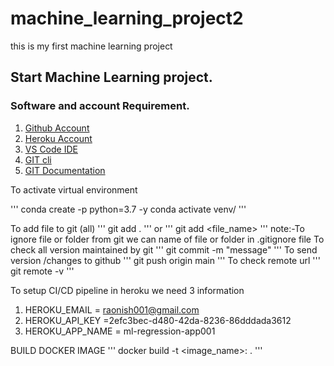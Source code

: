 # machine_learning_project2
this is my first machine learning project
## Start Machine Learning project.

### Software and account Requirement.

1. [Github Account](https://github.com)
2. [Heroku Account](https://dashboard.heroku.com/login)
3. [VS Code IDE](https://code.visualstudio.com/download)
4. [GIT cli](https://git-scm.com/downloads)
5. [GIT Documentation](https://git-scm.com/docs/gittutorial)

To activate virtual environment

'''
 conda create -p python=3.7 -y
  conda activate venv/
'''

To add file to git (all)
'''
  git add .
'''
or 
'''
 git add <file_name>
'''
note:-To ignore file or folder from git we can name of file or folder in .gitignore file
To check all version maintained by git
'''
 git commit -m "message"
'''
To send version /changes to github
'''
 git push origin main
'''
To check remote url
'''
 git remote -v
'''

To setup CI/CD pipeline in heroku we need 3 information

1. HEROKU_EMAIL = raonish001@gmail.com
2. HEROKU_API_KEY =2efc3bec-d480-42da-8236-86dddada3612
3. HEROKU_APP_NAME = ml-regression-app001



BUILD DOCKER IMAGE
'''
docker build -t <image_name>:<tagname> .
'''
